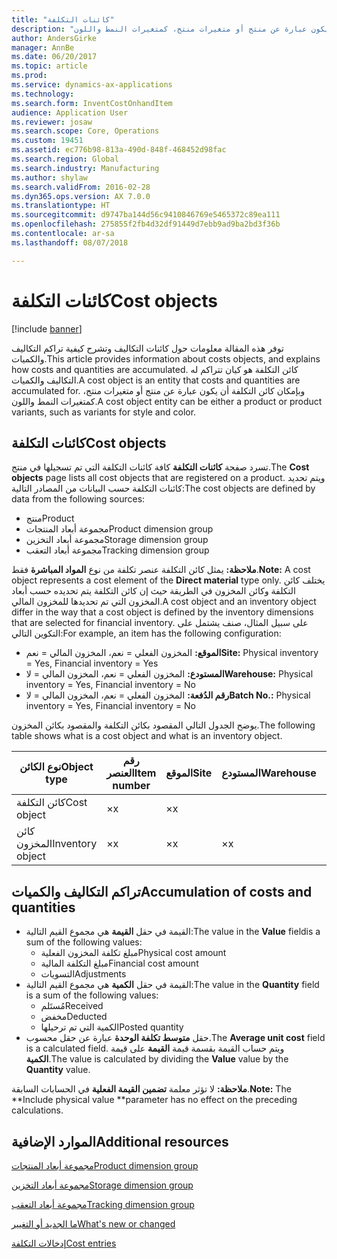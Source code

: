 ```yaml
---
title: "كائنات التكلفة"
description: "توفر هذه المقالة معلومات حول كائنات التكاليف وتشرح كيفية تراكم التكاليف والكميات. كائن التكلفة هو كيان تتراكم له التكاليف والكميات. وبإمكان كائن التكلفة أن يكون عبارة عن منتج أو متغيرات منتج، كمتغيرات النمط واللون."
author: AndersGirke
manager: AnnBe
ms.date: 06/20/2017
ms.topic: article
ms.prod: 
ms.service: dynamics-ax-applications
ms.technology: 
ms.search.form: InventCostOnhandItem
audience: Application User
ms.reviewer: josaw
ms.search.scope: Core, Operations
ms.custom: 19451
ms.assetid: ec776b98-813a-490d-848f-468452d98fac
ms.search.region: Global
ms.search.industry: Manufacturing
ms.author: shylaw
ms.search.validFrom: 2016-02-28
ms.dyn365.ops.version: AX 7.0.0
ms.translationtype: HT
ms.sourcegitcommit: d9747ba144d56c9410846769e5465372c89ea111
ms.openlocfilehash: 275855f2fb4d32df91449d7ebb9ad9ba2bd3f36b
ms.contentlocale: ar-sa
ms.lasthandoff: 08/07/2018

---
```


# <a name="cost-objects"></a><span data-ttu-id="18306-105">كائنات التكلفة</span><span class="sxs-lookup"><span data-stu-id="18306-105">Cost objects</span></span>

[!include [banner](../includes/banner.md)]

<span data-ttu-id="18306-106">توفر هذه المقالة معلومات حول كائنات التكاليف وتشرح كيفية تراكم التكاليف والكميات.</span><span class="sxs-lookup"><span data-stu-id="18306-106">This article provides information about costs objects, and explains how costs and quantities are accumulated.</span></span> <span data-ttu-id="18306-107">كائن التكلفة هو كيان تتراكم له التكاليف والكميات.</span><span class="sxs-lookup"><span data-stu-id="18306-107">A cost object is an entity that costs and quantities are accumulated for.</span></span> <span data-ttu-id="18306-108">وبإمكان كائن التكلفة أن يكون عبارة عن منتج أو متغيرات منتج، كمتغيرات النمط واللون.</span><span class="sxs-lookup"><span data-stu-id="18306-108">A cost object entity can be either a product or product variants, such as variants for style and color.</span></span>  

## <a name="cost-objects"></a><span data-ttu-id="18306-109">كائنات التكلفة</span><span class="sxs-lookup"><span data-stu-id="18306-109">Cost objects</span></span>

<span data-ttu-id="18306-110">تسرد صفحة **كائنات التكلفة** كافة كائنات التكلفة التي تم تسجيلها في منتج.</span><span class="sxs-lookup"><span data-stu-id="18306-110">The **Cost objects** page lists all cost objects that are registered on a product.</span></span> <span data-ttu-id="18306-111">ويتم تحديد كائنات التكلفة حسب البيانات من المصادر التالية:</span><span class="sxs-lookup"><span data-stu-id="18306-111">The cost objects are defined by data from the following sources:</span></span>

-   <span data-ttu-id="18306-112">منتج</span><span class="sxs-lookup"><span data-stu-id="18306-112">Product</span></span>
-   <span data-ttu-id="18306-113">مجموعة أبعاد المنتجات</span><span class="sxs-lookup"><span data-stu-id="18306-113">Product dimension group</span></span>
-   <span data-ttu-id="18306-114">مجموعة أبعاد التخزين</span><span class="sxs-lookup"><span data-stu-id="18306-114">Storage dimension group</span></span>
-   <span data-ttu-id="18306-115">مجموعة أبعاد التعقب</span><span class="sxs-lookup"><span data-stu-id="18306-115">Tracking dimension group</span></span>

<span data-ttu-id="18306-116">**ملاحظة:** يمثل كائن التكلفة عنصر تكلفة من نوع **المواد المباشرة** فقط.</span><span class="sxs-lookup"><span data-stu-id="18306-116">**Note:** A cost object represents a cost element of the **Direct material** type only.</span></span> <span data-ttu-id="18306-117">يختلف كائن التكلفة وكائن المخزون في الطريقة حيث إن كائن التكلفة يتم تحديده حسب أبعاد المخزون التي تم تحديدها للمخزون المالي.</span><span class="sxs-lookup"><span data-stu-id="18306-117">A cost object and an inventory object differ in the way that a cost object is defined by the inventory dimensions that are selected for financial inventory.</span></span> <span data-ttu-id="18306-118">على سبيل المثال، صنف يشتمل على التكوين التالي:</span><span class="sxs-lookup"><span data-stu-id="18306-118">For example, an item has the following configuration:</span></span>

-   <span data-ttu-id="18306-119">**الموقع:** المخزون الفعلي = نعم، المخزون المالي = نعم</span><span class="sxs-lookup"><span data-stu-id="18306-119">**Site:** Physical inventory = Yes, Financial inventory = Yes</span></span>
-   <span data-ttu-id="18306-120">**المستودع:** المخزون الفعلي = نعم، المخزون المالي = لا</span><span class="sxs-lookup"><span data-stu-id="18306-120">**Warehouse:** Physical inventory = Yes, Financial inventory = No</span></span>
-   <span data-ttu-id="18306-121">**رقم الدُفعة:** المخزون الفعلي = نعم، المخزون المالي = لا</span><span class="sxs-lookup"><span data-stu-id="18306-121">**Batch No.:** Physical inventory = Yes, Financial inventory = No</span></span>

<span data-ttu-id="18306-122">يوضح الجدول التالي المقصود بكائن التكلفة والمقصود بكائن المخزون.</span><span class="sxs-lookup"><span data-stu-id="18306-122">The following table shows what is a cost object and what is an inventory object.</span></span>

| <span data-ttu-id="18306-123">نوع الكائن</span><span class="sxs-lookup"><span data-stu-id="18306-123">Object type</span></span>      | <span data-ttu-id="18306-124">رقم العنصر</span><span class="sxs-lookup"><span data-stu-id="18306-124">Item number</span></span> | <span data-ttu-id="18306-125">الموقع</span><span class="sxs-lookup"><span data-stu-id="18306-125">Site</span></span> | <span data-ttu-id="18306-126">المستودع</span><span class="sxs-lookup"><span data-stu-id="18306-126">Warehouse</span></span> | <span data-ttu-id="18306-127">رقم الدُفعة</span><span class="sxs-lookup"><span data-stu-id="18306-127">Batch No.</span></span> |
|------------------|-------------|------|-----------|-----------|
| <span data-ttu-id="18306-128">كائن التكلفة</span><span class="sxs-lookup"><span data-stu-id="18306-128">Cost object</span></span>      | <span data-ttu-id="18306-129">×</span><span class="sxs-lookup"><span data-stu-id="18306-129">x</span></span>           | <span data-ttu-id="18306-130">×</span><span class="sxs-lookup"><span data-stu-id="18306-130">x</span></span>    |           |           |
| <span data-ttu-id="18306-131">كائن المخزون</span><span class="sxs-lookup"><span data-stu-id="18306-131">Inventory object</span></span> | <span data-ttu-id="18306-132">×</span><span class="sxs-lookup"><span data-stu-id="18306-132">x</span></span>           | <span data-ttu-id="18306-133">×</span><span class="sxs-lookup"><span data-stu-id="18306-133">x</span></span>    |  <span data-ttu-id="18306-134">×</span><span class="sxs-lookup"><span data-stu-id="18306-134">x</span></span>        | <span data-ttu-id="18306-135">×</span><span class="sxs-lookup"><span data-stu-id="18306-135">x</span></span>         |

## <a name="accumulation-of-costs-and-quantities"></a><span data-ttu-id="18306-136">تراكم التكاليف والكميات</span><span class="sxs-lookup"><span data-stu-id="18306-136">Accumulation of costs and quantities</span></span>
-   <span data-ttu-id="18306-137">القيمة في حقل **القيمة** هي مجموع القيم التالية:</span><span class="sxs-lookup"><span data-stu-id="18306-137">The value in the **Value** fieldis a sum of the following values:</span></span>
    -   <span data-ttu-id="18306-138">مبلغ تكلفة المخزون الفعلية</span><span class="sxs-lookup"><span data-stu-id="18306-138">Physical cost amount</span></span>
    -   <span data-ttu-id="18306-139">مبلغ التكلفة المالية</span><span class="sxs-lookup"><span data-stu-id="18306-139">Financial cost amount</span></span>
    -   <span data-ttu-id="18306-140">التسويات</span><span class="sxs-lookup"><span data-stu-id="18306-140">Adjustments</span></span>
-   <span data-ttu-id="18306-141">القيمة في حقل **الكمية** هي مجموع القيم التالية:</span><span class="sxs-lookup"><span data-stu-id="18306-141">The value in the **Quantity** field is a sum of the following values:</span></span>
    -   <span data-ttu-id="18306-142">مُستَلم</span><span class="sxs-lookup"><span data-stu-id="18306-142">Received</span></span>
    -   <span data-ttu-id="18306-143">مخفض</span><span class="sxs-lookup"><span data-stu-id="18306-143">Deducted</span></span>
    -   <span data-ttu-id="18306-144">الكمية التي تم ترحيلها</span><span class="sxs-lookup"><span data-stu-id="18306-144">Posted quantity</span></span>
-   <span data-ttu-id="18306-145">حقل **متوسط تكلفة الوحدة** عبارة عن حقل محسوب.</span><span class="sxs-lookup"><span data-stu-id="18306-145">The **Average unit cost** field is a calculated field.</span></span> <span data-ttu-id="18306-146">ويتم حساب القيمة بقسمة قيمة **القيمة** على قيمة **الكمية**.</span><span class="sxs-lookup"><span data-stu-id="18306-146">The value is calculated by dividing the **Value** value by the **Quantity** value.</span></span>

<span data-ttu-id="18306-147">**ملاحظة:** لا تؤثر معلمة **تضمين القيمة الفعلية** في الحسابات السابقة.</span><span class="sxs-lookup"><span data-stu-id="18306-147">**Note:** The **Include physical value **parameter has no effect on the preceding calculations.</span></span>

<a name="additional-resources"></a><span data-ttu-id="18306-148">الموارد الإضافية</span><span class="sxs-lookup"><span data-stu-id="18306-148">Additional resources</span></span>
--------

[<span data-ttu-id="18306-149">مجموعة أبعاد المنتجات</span><span class="sxs-lookup"><span data-stu-id="18306-149">Product dimension group</span></span>](https://technet.microsoft.com/en-us/library/aa499382.aspx)

[<span data-ttu-id="18306-150">مجموعة أبعاد التخزين</span><span class="sxs-lookup"><span data-stu-id="18306-150">Storage dimension group</span></span>](https://technet.microsoft.com/en-us/library/hh209317.aspx)

[<span data-ttu-id="18306-151">مجموعة أبعاد التعقب</span><span class="sxs-lookup"><span data-stu-id="18306-151">Tracking dimension group</span></span>](https://technet.microsoft.com/en-us/library/hh209465.aspx)

[<span data-ttu-id="18306-152">ما الجديد أو التغيير</span><span class="sxs-lookup"><span data-stu-id="18306-152">What's new or changed</span></span>](../../fin-and-ops/get-started/whats-new-changed.md)

[<span data-ttu-id="18306-153">إدخالات التكلفة</span><span class="sxs-lookup"><span data-stu-id="18306-153">Cost entries</span></span>](cost-entries.md)




